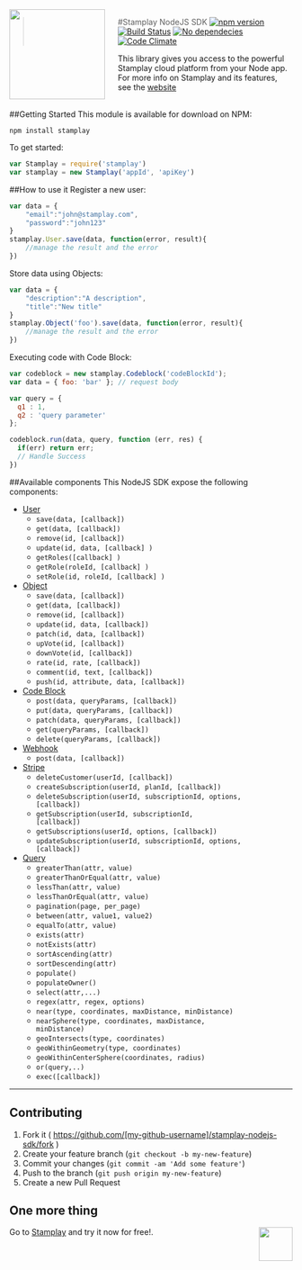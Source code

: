 <img src="https://editor.stamplay.com/img/stamplay-logo.png" align="left" width="170px" height="160px"/>
<img align="left" width="0" height="160px" hspace="10"/>

> #Stamplay NodeJS SDK
[![npm version](https://badge.fury.io/js/stamplay.svg)](https://badge.fury.io/js/stamplay)
[![Build Status](https://travis-ci.org/Stamplay/stamplay-nodejs-sdk.svg?branch=master)](https://travis-ci.org/Stamplay/stamplay-nodejs-sdk)
[![No dependecies](http://img.shields.io/badge/dependecies-0-blue.svg)](https://stamplay.com)
[![Code Climate](https://codeclimate.com/github/Stamplay/stamplay-nodejs-sdk/badges/gpa.svg)](https://codeclimate.com/github/Stamplay/stamplay-nodejs-sdk)

This library  gives you access to the powerful Stamplay cloud platform from your Node app. For more info on Stamplay and its features, see the <a href="https://stamplay.com">website</a>
<br>
<br>

##Getting Started
This module is available for download on NPM:

```
npm install stamplay
```

To get started:
```javascript
var Stamplay = require('stamplay')
var stamplay = new Stamplay('appId', 'apiKey')
```

##How to use it
Register a new user:
```javascript
var data = {
	"email":"john@stamplay.com",
	"password":"john123"
}
stamplay.User.save(data, function(error, result){
	//manage the result and the error
})
```
Store data using Objects:
```javascript
var data = {
	"description":"A description",
	"title":"New title"
}
stamplay.Object('foo').save(data, function(error, result){
	//manage the result and the error
})
```

Executing code with Code Block:
```javascript
var codeblock = new stamplay.Codeblock('codeBlockId');
var data = { foo: 'bar' }; // request body

var query = {
  q1 : 1,
  q2 : 'query parameter'
};

codeblock.run(data, query, function (err, res) {
  if(err) return err;
  // Handle Success
})
```

##Available components
This NodeJS SDK expose the following components:

* [User](http://docs.stamplay.com/?lang=nodejs#users)
	* <code>save(data, [callback])</code>
  * <code>get(data, [callback])</code>
  * <code>remove(id, [callback])</code>
  * <code>update(id, data, [callback] )</code>
  * <code>getRoles([callback] )</code>
  * <code>getRole(roleId, [callback] )</code>
  * <code>setRole(id, roleId, [callback] )</code>
* [Object](http://docs.stamplay.com/?lang=nodejs#objects)
	* <code>save(data, [callback])</code>
	* <code>get(data, [callback])</code>
	* <code>remove(id, [callback])</code>
	* <code>update(id, data, [callback])</code>
	* <code>patch(id, data, [callback])</code>
	* <code>upVote(id, [callback])</code>
	* <code>downVote(id, [callback])</code>
	* <code>rate(id, rate, [callback])</code>
	* <code>comment(id, text, [callback])</code>
	* <code>push(id, attribute, data, [callback])</code>
* [Code Block](http://docs.stamplay.com/?lang=nodejs#code-blocks)
	* <code>post(data, queryParams, [callback])</code>
	* <code>put(data, queryParams, [callback])</code>
	* <code>patch(data, queryParams, [callback])</code>
	* <code>get(queryParams, [callback])</code>
	* <code>delete(queryParams, [callback])</code>
* [Webhook](http://docs.stamplay.com/?lang=nodejs#webhooks)
	* <code>post(data, [callback])</code>
* [Stripe](http://docs.stamplay.com/?lang=nodejs#stripe)
	* <code>deleteCustomer(userId, [callback])</code>
	* <code>createSubscription(userId, planId, [callback])</code>
	* <code>deleteSubscription(userId, subscriptionId, options, [callback])</code>
	* <code>getSubscription(userId, subscriptionId, [callback])</code>
	* <code>getSubscriptions(userId, options, [callback])</code>
	* <code>updateSubscription(userId, subscriptionId, options, [callback])</code>
* [Query](http://docs.stamplay.com/?lang=nodejs#advanced-queries)
	* <code>greaterThan(attr, value)</code>
	* <code>greaterThanOrEqual(attr, value)</code>
	* <code>lessThan(attr, value)</code>
	* <code>lessThanOrEqual(attr, value)</code>
	* <code>pagination(page, per_page)</code>
	* <code>between(attr, value1, value2)</code>
	* <code>equalTo(attr, value)</code>
	* <code>exists(attr)</code>
	* <code>notExists(attr)</code>
	* <code>sortAscending(attr)</code>
	* <code>sortDescending(attr)</code>
	* <code>populate()</code>
	* <code>populateOwner()</code>
	* <code>select(attr,...)</code>
	* <code>regex(attr, regex, options)</code>
	* <code>near(type, coordinates, maxDistance, minDistance)</code>
	* <code>nearSphere(type, coordinates, maxDistance, minDistance)</code>
	* <code>geoIntersects(type, coordinates)</code>
	* <code>geoWithinGeometry(type, coordinates)</code>
	* <code>geoWithinCenterSphere(coordinates, radius)</code>
	* <code>or(query,..)</code>
	* <code>exec([callback])</code>

-------------------------------------------------------


## Contributing

1. Fork it ( https://github.com/[my-github-username]/stamplay-nodejs-sdk/fork )
2. Create your feature branch (`git checkout -b my-new-feature`)
3. Commit your changes (`git commit -am 'Add some feature'`)
4. Push to the branch (`git push origin my-new-feature`)
5. Create a new Pull Request

## One more thing
Go to [Stamplay](https://editor.stamplay.com/login) and try it now for free!.
<img align="right" src="https://editor.stamplay.com/img/logo-robot-no-neck.png" height=60>
